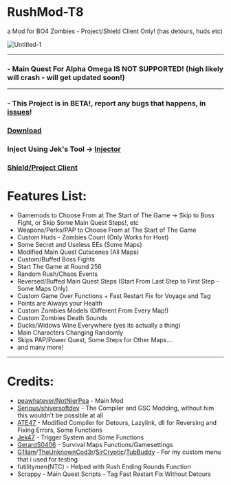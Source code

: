 # RushMod-T8
a Mod for BO4 Zombies - Project/Shield Client Only! (has detours, huds etc)

![Untitled-1](https://github.com/NotNierPea/RushMod-T8/assets/130810875/ca913020-d99a-4a32-b405-1a724bbf97cf)

------------------

### - Main Quest For Alpha Omega IS NOT SUPPORTED! (high likely will crash - will get updated soon!)

------------------

### - This Project is in BETA!, report any bugs that happens, in [issues](https://github.com/NotNierPea/RushMod-T8/issues)!

### [Download](https://github.com/NotNierPea/RushMod-T8/releases/tag/Releases)

### Inject Using Jek's Tool -> [Injector](https://github.com/Jek47/BO4-GSC-Mods/tree/main/Tools/PC)

### [Shield/Project Client](https://github.com/project-bo4/shield-development)

# Features List:

- Gamemods to Choose From at The Start of The Game -> Skip to Boss Fight, or Skip Some Main Quest Steps!, etc
- Weapons/Perks/PAP to Choose From at The Start of The Game
- Custom Huds - Zombies Count (Only Works for Host)
- Some Secret and Useless EEs (Some Maps)
- Modified Main Quest Cutscenes (All Maps)
- Custom/Buffed Boss Fights
- Start The Game at Round 256
- Random Rush/Chaos Events
- Reversed/Buffed Main Quest Steps (Start From Last Step to First Step - Some Maps Only)
- Custom Game Over Functions + Fast Restart Fix for Voyage and Tag
- Points are Always your Health
- Custom Zombies Models (Different From Every Map!)
- Custom Zombies Death Sounds
- Ducks/Widows Wine Everywhere (yes its actually a thing)
- Main Characters Changing Randomly
- Skips PAP/Power Quest, Some Steps for Other Maps....
- and many more!

------------------

# Credits:
- [peawhatever/NotNierPea](https://github.com/NotNierPea) - Main Mod
- [Serious/shiversoftdev](https://www.github.com/shiversoftdev) - The Compiler and GSC Modding, without him this wouldn't be possible at all
- [ATE47](https://github.com/ate47) - Modified Compiler for Detours, Lazylink, dll for Reversing and Fixing Errors, Some Functions
- [Jek47](https://github.com/Jek47) - Trigger System and Some Functions
- [GerardS0406](https://github.com/GerardS0406) - Survival Maps Functions/Gamesettings
- [G1llam](https://github.com/G1llam/)/[TheUnknownCod3r](https://github.com/TheUnknownCod3r)/[SirCryptic](https://github.com/SirCryptic)/[TubBuddy](https://www.github.com/TubBuddy) - For my custom menu that i used for testing
- futilitymen(NTC) - Helped with Rush Ending Rounds Function
- Scrappy - Main Quest Scripts - Tag Fast Restart Fix Without Detours


